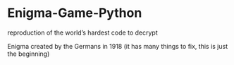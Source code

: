 # Enigma-Game-Python
reproduction of the world’s hardest code to decrypt


Enigma
created by the Germans in 1918
(it has many things to fix, this is just the beginning)
